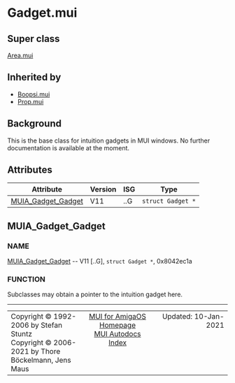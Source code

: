 # Gadget.mui
## Super class
[Area.mui](MUI_Area.md)
## Inherited by
* [Boopsi.mui](MUI_Boopsi.md)
* [Prop.mui](MUI_Prop.md)
## Background
This is the base class for intuition gadgets in MUI windows.
No further documentation is available at the moment.
## Attributes
Attribute|Version|ISG|Type
---------|-------|---|----
[MUIA_Gadget_Gadget](MUI_Gadget.md/#MUIA_Gadget_Gadget)|V11|..G|`struct Gadget *`

## MUIA_Gadget_Gadget
### NAME
[MUIA_Gadget_Gadget](MUI_Gadget.md/#MUIA_Gadget_Gadget) -- V11 [..G], `struct Gadget *`, 0x8042ec1a

### FUNCTION
Subclasses may obtain a pointer to the intuition gadget here.

----
<table class='compact' style='border: none; border-spacing: 0px; margin: 0px' width='100%'>
<tr>
<td style='text-align: left; vertical-align: top' width='33%'>Copyright &copy 1992-2006 by Stefan Stuntz<br>Copyright &copy 2006-2021 by Thore B&ouml;ckelmann, Jens Maus</TD>
<td style='text-align: center; vertical-align: top' width='33%'>
<a href=http://muidev.de>MUI for AmigaOS Homepage</a><br>
<a href=http://muidev.de/wiki/Documentation>MUI Autodocs Index</a>
</td>
<td style='text-align: right; vertical-align: top' width='33%'>Updated: 10-Jan-2021</td>
</tr>
</table>
